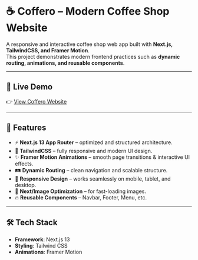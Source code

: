 # ☕ Coffero – Modern Coffee Shop Website  

A responsive and interactive coffee shop web app built with **Next.js, TailwindCSS, and Framer Motion**.  
This project demonstrates modern frontend practices such as **dynamic routing, animations, and reusable components**.  

---

## 🔗 Live Demo  
👉 [View Coffero Website](https://coffee-five-dusky.vercel.app/)  

---

## 🚀 Features  

- ⚡ **Next.js 13 App Router** – optimized and structured architecture.  
- 🎨 **TailwindCSS** – fully responsive and modern UI design.  
- ✨ **Framer Motion Animations** – smooth page transitions & interactive UI effects.  
- 🛤 **Dynamic Routing** – clean navigation and scalable structure.  
- 📱 **Responsive Design** – works seamlessly on mobile, tablet, and desktop.  
- 📸 **Next/Image Optimization** – for fast-loading images.  
- 🔥 **Reusable Components** – Navbar, Footer, Menu, etc.  

---

## 🛠 Tech Stack  

- **Framework**: Next.js 13  
- **Styling**: Tailwind CSS  
- **Animations**: Framer Motion  


